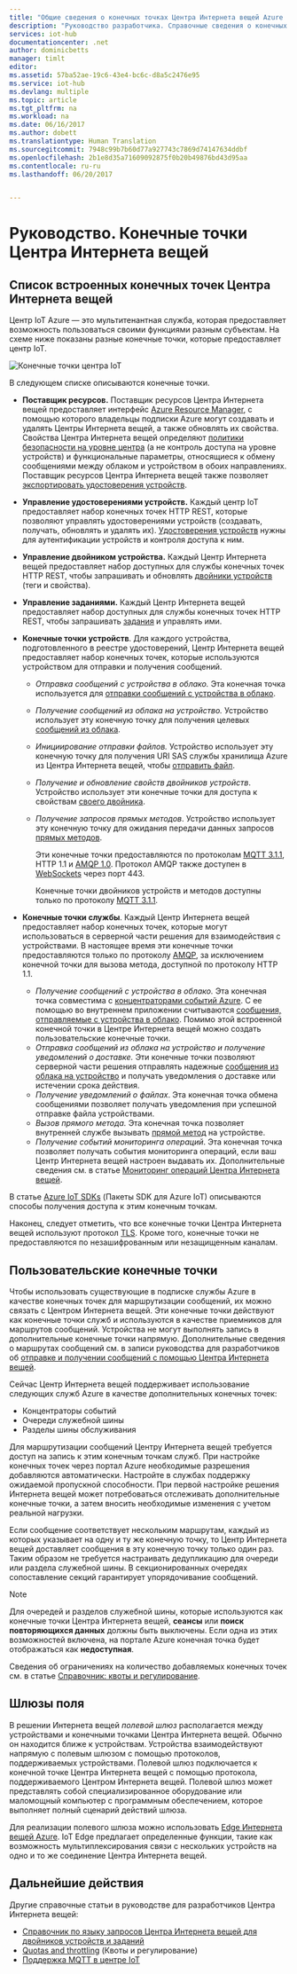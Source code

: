 ```yaml
---
title: "Общие сведения о конечных точках Центра Интернета вещей Azure | Документация Майкрософт"
description: "Руководство разработчика. Справочные сведения о конечных точках Центра Интернета вещей, доступных устройству и службе."
services: iot-hub
documentationcenter: .net
author: dominicbetts
manager: timlt
editor: 
ms.assetid: 57ba52ae-19c6-43e4-bc6c-d8a5c2476e95
ms.service: iot-hub
ms.devlang: multiple
ms.topic: article
ms.tgt_pltfrm: na
ms.workload: na
ms.date: 06/16/2017
ms.author: dobett
ms.translationtype: Human Translation
ms.sourcegitcommit: 7948c99b7b60d77a927743c7869d74147634ddbf
ms.openlocfilehash: 2b1e8d35a71609092875f0b20b49876bd43d95aa
ms.contentlocale: ru-ru
ms.lasthandoff: 06/20/2017


---
```

# <a name="reference---iot-hub-endpoints"></a>Руководство. Конечные точки Центра Интернета вещей
## <a name="list-of-built-in-iot-hub-endpoints"></a>Список встроенных конечных точек Центра Интернета вещей
Центр IoT Azure — это мультитенантная служба, которая предоставляет возможность пользоваться своими функциями разным субъектам. На схеме ниже показаны разные конечные точки, которые предоставляет центр IoT.

![Конечные точки центра IoT][img-endpoints]

В следующем списке описываются конечные точки.

* **Поставщик ресурсов.** Поставщик ресурсов Центра Интернета вещей предоставляет интерфейс [Azure Resource Manager][lnk-arm], с помощью которого владельцы подписки Azure могут создавать и удалять Центры Интернета вещей, а также обновлять их свойства. Свойства Центра Интернета вещей определяют [политики безопасности на уровне центра][lnk-accesscontrol] (а не контроль доступа на уровне устройств) и функциональные параметры, относящиеся к обмену сообщениями между облаком и устройством в обоих направлениях. Поставщик ресурсов Центра Интернета вещей также позволяет [экспортировать удостоверения устройств][lnk-importexport].
* **Управление удостоверениями устройств.** Каждый центр IoT предоставляет набор конечных точек HTTP REST, которые позволяют управлять удостоверениями устройств (создавать, получать, обновлять и удалять их). [Удостоверения устройств][lnk-device-identities] нужны для аутентификации устройств и контроля доступа к ним.
* **Управление двойником устройства.** Каждый Центр Интернета вещей предоставляет набор доступных для службы конечных точек HTTP REST, чтобы запрашивать и обновлять [двойники устройств][lnk-twins] (теги и свойства).
* **Управление заданиями.** Каждый Центр Интернета вещей предоставляет набор доступных для службы конечных точек HTTP REST, чтобы запрашивать [задания][lnk-jobs] и управлять ими.
* **Конечные точки устройств**. Для каждого устройства, подготовленного в реестре удостоверений, Центр Интернета вещей предоставляет набор конечных точек, которые используются устройством для отправки и получения сообщений.
  
  * *Отправка сообщений с устройства в облако.* Эта конечная точка используется для [отправки сообщений с устройства в облако][lnk-d2c].
  * *Получение сообщений из облака на устройство.* Устройство использует эту конечную точку для получения целевых [сообщений из облака][lnk-c2d].
  * *Инициирование отправки файлов.* Устройство использует эту конечную точку для получения URI SAS службы хранилища Azure из Центра Интернета вещей, чтобы [отправить файл][lnk-upload].
  * *Получение и обновление свойств двойников устройств*. Устройство использует эти конечные точки для доступа к свойствам [своего двойника][lnk-twins].
  * *Получение запросов прямых методов*. Устройство использует эту конечную точку для ожидания передачи данных запросов [прямых методов][lnk-methods].
    
    Эти конечные точки предоставляются по протоколам [MQTT 3.1.1][lnk-mqtt], HTTP 1.1 и [AMQP 1.0][lnk-amqp]. Протокол AMQP также доступен в [WebSockets][lnk-websockets] через порт 443.
    
    Конечные точки двойников устройств и методов доступны только по протоколу [MQTT 3.1.1][lnk-mqtt].
* **Конечные точки службы**. Каждый Центр Интернета вещей предоставляет набор конечных точек, которые могут использоваться в серверной части решения для взаимодействия с устройствами. В настоящее время эти конечные точки предоставляются только по протоколу [AMQP][lnk-amqp], за исключением конечной точки для вызова метода, доступной по протоколу HTTP 1.1.
  
  * *Получение сообщений с устройства в облако.* Эта конечная точка совместима с [концентраторами событий Azure][lnk-event-hubs]. С ее помощью во внутреннем приложении считываются [сообщения, отправляемые с устройства в облако][lnk-d2c]. Помимо этой встроенной конечной точки в Центре Интернета вещей можно создать пользовательские конечные точки.
  * *Отправка сообщений из облака на устройство и получение уведомлений о доставке.* Эти конечные точки позволяют серверной части решения отправлять надежные [сообщения из облака на устройство][lnk-c2d] и получать уведомления о доставке или истечении срока действия.
  * *Получение уведомлений о файлах*. Эта конечная точка обмена сообщениями позволяет получать уведомления при успешной отправке файла устройствами. 
  * *Вызов прямого метода.* Эта конечная точка позволяет внутренней службе вызывать [прямой метод][lnk-methods] на устройстве.
  * *Получение событий мониторинга операций*. Эта конечная точка позволяет получать события мониторинга операций, если ваш Центр Интернета вещей настроен выдавать их. Дополнительные сведения см. в статье [Мониторинг операций Центра Интернета вещей][lnk-operations-mon].

В статье [Azure IoT SDKs][lnk-sdks] (Пакеты SDK для Azure IoT) описываются способы получения доступа к этим конечным точкам.

Наконец, следует отметить, что все конечные точки Центра Интернета вещей используют протокол [TLS][lnk-tls]. Кроме того, конечные точки не предоставляются по незашифрованным или незащищенным каналам.

## <a name="custom-endpoints"></a>Пользовательские конечные точки
Чтобы использовать существующие в подписке службы Azure в качестве конечных точек для маршрутизации сообщений, их можно связать с Центром Интернета вещей. Эти конечные точки действуют как конечные точки служб и используются в качестве приемников для маршрутов сообщений. Устройства не могут выполнять запись в дополнительные конечные точки напрямую. Дополнительные сведения о маршрутах сообщений см. в записи руководства для разработчиков об [отправке и получении сообщений с помощью Центра Интернета вещей][lnk-devguide-messaging].

Сейчас Центр Интернета вещей поддерживает использование следующих служб Azure в качестве дополнительных конечных точек:

* Концентраторы событий
* Очереди служебной шины
* Разделы шины обслуживания

Для маршрутизации сообщений Центру Интернета вещей требуется доступ на запись к этим конечным точкам служб. При настройке конечных точек через портал Azure необходимые разрешения добавляются автоматически. Настройте в службах поддержку ожидаемой пропускной способности. При первой настройке решения Интернета вещей может потребоваться отслеживать дополнительные конечные точки, а затем вносить необходимые изменения с учетом реальной нагрузки.

Если сообщение соответствует нескольким маршрутам, каждый из которых указывает на одну и ту же конечную точку, то Центр Интернета вещей доставляет сообщения в эту конечную точку только один раз. Таким образом не требуется настраивать дедупликацию для очереди или раздела служебной шины. В секционированных очередях сопоставление секций гарантирует упорядочивание сообщений.

> [!NOTE]
> Для очередей и разделов служебной шины, которые используются как конечные точки Центра Интернета вещей, **сеансы** или **поиск повторяющихся данных** должны быть выключены. Если одна из этих возможностей включена, на портале Azure конечная точка будет отображаться как **недоступная**.

Сведения об ограничениях на количество добавляемых конечных точек см. в статье [Справочник: квоты и регулирование][lnk-devguide-quotas].

## <a name="field-gateways"></a>Шлюзы поля
В решении Интернета вещей *полевой шлюз* располагается между устройствами и конечными точками Центра Интернета вещей. Обычно он находится ближе к устройствам. Устройства взаимодействуют напрямую с полевым шлюзом с помощью протоколов, поддерживаемых устройствами. Полевой шлюз подключается к конечной точке Центра Интернета вещей с помощью протокола, поддерживаемого Центром Интернета вещей. Полевой шлюз может представлять собой специализированное оборудование или маломощный компьютер с программным обеспечением, которое выполняет полный сценарий действий шлюза.

Для реализации полевого шлюза можно использовать [Edge Интернета вещей Azure][lnk-iot-edge]. IoT Edge предлагает определенные функции, такие как возможность мультиплексирования связи с нескольких устройств на одно и то же соединение Центра Интернета вещей.

## <a name="next-steps"></a>Дальнейшие действия
Другие справочные статьи в руководстве для разработчиков Центра Интернета вещей:

* [Справочник по языку запросов Центра Интернета вещей для двойников устройств и заданий][lnk-devguide-query]
* [Quotas and throttling][lnk-devguide-quotas] (Квоты и регулирование)
* [Поддержка MQTT в центре IoT][lnk-devguide-mqtt]

[lnk-iot-edge]: https://github.com/Azure/iot-edge

[img-endpoints]: ./media/iot-hub-devguide-endpoints/endpoints.png
[lnk-amqp]: https://www.amqp.org/
[lnk-mqtt]: http://mqtt.org/
[lnk-websockets]: https://tools.ietf.org/html/rfc6455
[lnk-arm]: ../azure-resource-manager/resource-group-overview.md
[lnk-event-hubs]: http://azure.microsoft.com/documentation/services/event-hubs/

[lnk-tls]: https://tools.ietf.org/html/rfc5246


[lnk-sdks]: iot-hub-devguide-sdks.md
[lnk-accesscontrol]: iot-hub-devguide-security.md#access-control-and-permissions
[lnk-importexport]: iot-hub-devguide-identity-registry.md#import-and-export-device-identities
[lnk-d2c]: iot-hub-devguide-messages-d2c.md
[lnk-device-identities]: iot-hub-devguide-identity-registry.md
[lnk-upload]: iot-hub-devguide-file-upload.md
[lnk-c2d]: iot-hub-devguide-messages-c2d.md
[lnk-methods]: iot-hub-devguide-direct-methods.md
[lnk-twins]: iot-hub-devguide-device-twins.md
[lnk-query]: iot-hub-devguide-query-language.md
[lnk-jobs]: iot-hub-devguide-jobs.md

[lnk-devguide-quotas]: iot-hub-devguide-quotas-throttling.md
[lnk-devguide-query]: iot-hub-devguide-query-language.md
[lnk-devguide-mqtt]: iot-hub-mqtt-support.md
[lnk-devguide-messaging]: iot-hub-devguide-messaging.md
[lnk-operations-mon]: iot-hub-operations-monitoring.md

